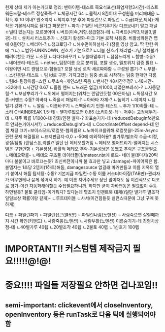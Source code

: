 현재 상태 제가 아는거대로 정리:
밴아이템-테스트
흑요석포션(화염저항3시간)-테스트
워든드랍-테스트
정찰폭죽-?
ㄴ체공시간 64
ㄴ클릭시 8칸이내 구성원을 머리에태움
ㄴ획득 후 10 이내? 뭔소리지
ㄴ착지후 1분 후에 파일런으로
파일런
ㄴ수급(파문,제작)-제작은 기본레시피로 될거고 파문은?
ㄴ파괴-? 일단 비콘지우기랑 디코보내기 말고 패널ㄷ널티 있는지는 모르겟어여
ㄴ버프(이속,저항.성급함3)-테
ㄴ디버프(나약3,채굴3,발광)-테
ㄴ설치시 리스트추가
ㄴ신호기 활성화-마크 기본 로직 사용중. 비활성화된건 맵에 0들어감
ㄴ베리어-?
ㄴ청크로딩-?
ㄴ해수면이하설치-? (잠뜰 영상 참고. 딱 한칸 위에 ㄱㄴ)
ㄴ범위-UNKNOWN, 신호기 기본으로?
ㄴ더블 신호기 처리법-그냥 설치불가때려야할듯
가문
ㄴ소환
  ㄴ다다다바꾸기
  ㄴ누를때멈추기
  ㄴ점점느리게
ㄴ합병-수동?
ㄴ네더분리-테스트
  ㄴnether_팀장이름 으로 분리됨, 포탈 생성, 텔포위치 검증 필요
  ㄴ이왕이면 시드 랜덤으로-힘들듯? 포탈 생성 로직 새로짜야함
ㄴ구성원 뽑기-?
ㄴ부활-
ㄴ스킨통일-테스트
  ㄴ팀 id로 구분. 가지고있는 팀중 dt.로 시작하는 팀중 한개만 다룸
  ㄴ팀id=팀장이름=스킨
  ㄴ무소속=개인스킨
죽음
ㄴ밴시간 48시간추정?
ㄴ48시간->32에메
ㄴ시간당 0.67
ㄴ올림
엔드
ㄴ드래곤 업글(피1000,더많은브레스)-?
ㄴ자동닫힘-?
ㄴ보상뿌리기-?
ㄴ위에서 떨어지는(위치는 랜덤인듯함 00은아님)
ㄴ특정시간 오픈-커맨드 수동?
아바타
ㄴ죽을시 패널티-?
ㄴ아바타 자체-?
ㄴ눕히기
ㄴ데미지
ㄴ템 털기
강화-?
ㄴ
ㄴ알림
ㄴ이름바꾸기
ㄴ스펙올리기
인챈-테스트
ㄴ추가 1/10확률-테
ㄴ소리 CHAINBREAK 1.5-테
ㄴ별가루없으면 0.86 (소리0.5)-테
ㄴ저주는 고정해두기-테
ㄴ저주 확률 1/1000-테
강화/인챈 밸패-?
좌표숨기기-테 (reducedDebugInfo만으로 안되는거아시져?)
ㄴreducedDebugInfo-테
ㄴCoordinateOffset depend-테
인겜 채팅 끄기+보이스모드/로컬챗-협의필요
ㄴ노마이크를위해 로컬챗을!-25m-Async관련 문제 해결필요
ㄴ표지판금지-0,0 +-50에 예외적허용?
별가루/별조각 수급-미정, 광질/탐험 (랜덤스폰,리필)? 일단 난 메테오할거임
ㄴ메테오 떨어뜨리기-떨어지는 시스템은 구현안함
ㄴ기본생성, 확률적 메테오 추락-기본성생은 못했고 추락은 구조물필요
  ㄴ메테오확률-
  ㄴ메테오 구조물 데이터폴더/meteor.nbt에 로드-
네더 불데미지(20틱마다 불붙이고 바로끄는듯? 최신버전이니까 불 효과만 넣고 /damage)-파이어틱은 함. 불뎀지는 1초당 2뎀지(1하트)해둠, damagesource 없길래 마커만들고 이름 지옥의 열기 붙여서 해둠
팀세팅-수동?
기본지급 파일런-수동
이름 커스터마이징(TAB만)-관리자가 아무한테나 묻게 섞어서 하기. 얘 이름 지어주세요 장난 많이쳐도 됨 이런식으로
디코로 평가-이건 자동화해야할듯 수집필요하니까. 하지만 굳이 자바연동은 필요없이 수동하면될듯?
불토 쿨타임-이거뭐지? 있다는데 몇초지
인챈트북 대체()일단 별가루 별조각일일보상 확률이랑 같게)-
ㄴ루트테이블
ㄴ사서(이건힘들듯 밸런스때문에 그냥 구매 못하게)

디코
ㄴ파일런파괴
ㄴ파일런접근(쿨5분)
ㄴ파일런나감(노멘션)
ㄴ사람죽으면 살릴때까지 시간 확인(커맨드)
ㄴ사람죽음(노멘션)
ㄴ사람부활(노멘션)
이름숨기기-테
경험치상점-테
ㄴ40별가루 40렙
ㄴ20별조각 40렙
ㄴ2불토 40렙
ㄴ1신호기 100렙

# IMPORTANT!! 커스텀템 제작금지 필요!!!!!@!@!
# 중요!!!! 파일들 저장필요 안하면 겁나꼬임!!
## semi-important: clickevent에서 closeInventory, openInventory 등은 runTask로 다음 틱에 실행되어야 함
